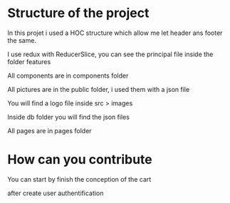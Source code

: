 # Structure of the project

In this projet i used a HOC structure which allow me let header ans footer the same.

I use redux with ReducerSlice, you can see the principal file inside the folder features

All components are in components folder

All pictures are in the public folder, i used them with a json file 

You will find a logo file inside src > images

Inside db folder you will find the json files

All pages are in pages folder

# How can you contribute

You can start by finish the conception of the cart 

after create user authentification






